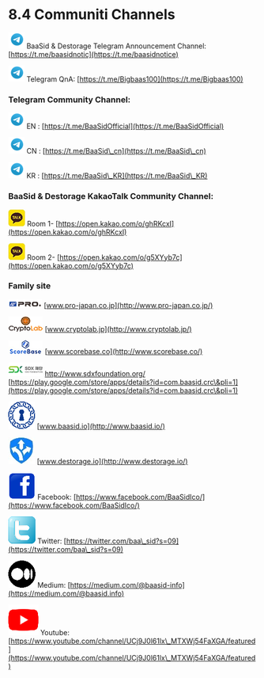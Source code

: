 # 8.4 Communiti Channels

![](../../.gitbook/assets/icon19.png) BaaSid & Destorage Telegram Announcement Channel: [https://t.me/baasidnotic](https://t.me/baasidnotice)

![](../../.gitbook/assets/icon19.png) Telegram QnA: [https://t.me/Bigbaas100](https://t.me/Bigbaas100)

### Telegram Community Channel:

![](../../.gitbook/assets/icon19.png) EN : [https://t.me/BaaSidOfficial](https://t.me/BaaSidOfficial)

![](../../.gitbook/assets/icon19.png) CN : [https://t.me/BaaSid\_cn](https://t.me/BaaSid\_cn)

![](../../.gitbook/assets/icon19.png) KR : [https://t.me/BaaSid\_KR](https://t.me/BaaSid\_KR)

### [&#xD;](https://t.me/baasidnotice)BaaSid & Destorage KakaoTalk Community Channel:

![](../../.gitbook/assets/icon20.jpg) Room 1- [https://open.kakao.com/o/ghRKcxI](https://open.kakao.com/o/ghRKcxI)

![](../../.gitbook/assets/icon20.jpg) Room 2- [https://open.kakao.com/o/g5XYyb7c](https://open.kakao.com/o/g5XYyb7c)

### Family site

![](../../.gitbook/assets/logo2.png)  [www.pro-japan.co.jp](http://www.pro-japan.co.jp/)

![](../../.gitbook/assets/logo3.png)  [www.cryptolab.jp](http://www.cryptolab.jp/)

![](../../.gitbook/assets/logo4.jpg)  [www.scorebase.co](http://www.scorebase.co/)

![](../../.gitbook/assets/logo5.png)  [http://www.sdxfoundation.org/
\
](http://www.sdxfoundation.org/)                  [https://play.google.com/store/apps/details?id=com.baasid.crc\&pli=1](https://play.google.com/store/apps/details?id=com.baasid.crc\&pli=1)

[
](https://play.google.com/store/apps/details?id=com.baasid.crc\&pli=1)      <img src="../../.gitbook/assets/logo6.png" alt="" data-size="line">      [www.baasid.io](http://www.baasid.io/)

&#x20;     <img src="../../.gitbook/assets/logo7.jpg" alt="" data-size="line">      [www.destorage.io](http://www.destorage.io/)



<img src="../../.gitbook/assets/logo8.png" alt="" data-size="line">  Facebook: [https://www.facebook.com/BaaSidIco/](https://www.facebook.com/BaaSidIco/)

<img src="../../.gitbook/assets/logo9.png" alt="" data-size="line">  Twitter: [https://twitter.com/baa\_sid?s=09](https://twitter.com/baa\_sid?s=09)

<img src="../../.gitbook/assets/logo10.png" alt="" data-size="line">  Medium: [https://medium.com/@baasid-info](https://medium.com/@baasid.info)

<img src="../../.gitbook/assets/logo11.png" alt="" data-size="line">  Youtube: [https://www.youtube.com/channel/UCj9J0l61lx\_MTXWj54FaXGA/featured](https://www.youtube.com/channel/UCj9J0l61lx\_MTXWj54FaXGA/featured)

